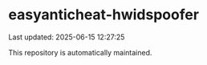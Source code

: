 # easyanticheat-hwidspoofer

Last updated: 2025-06-15 12:27:25

This repository is automatically maintained.
